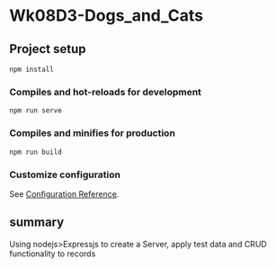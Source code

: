 # Wk08D3-Dogs_and_Cats

## Project setup
```
npm install
```

### Compiles and hot-reloads for development
```
npm run serve
```

### Compiles and minifies for production
```
npm run build
```

### Customize configuration
See [Configuration Reference](https://cli.vuejs.org/config/).

## summary

Using nodejs>Expressjs to create a Server, apply test data and CRUD functionality to records
